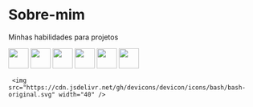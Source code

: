 # Sobre-mim
Minhas habilidades para projetos
 
 <img src="https://cdn.jsdelivr.net/gh/devicons/devicon/icons/python/python-original.svg" width="40" />


 <img src="https://cdn.jsdelivr.net/gh/devicons/devicon/icons/github/github-original.svg" width="40" />


<img src="https://img.icons8.com/color/48/microsoft-sql-server.png" width="40"/>

 
 <img src="https://cdn.jsdelivr.net/gh/devicons/devicon/icons/pytorch/pytorch-original.svg" width="40" />

   <!-- Keras -->
  <img src="https://cdn.jsdelivr.net/gh/devicons/devicon/icons/keras/keras-original.svg" width="40" />

   <img src="https://cdn.jsdelivr.net/gh/devicons/devicon/icons/amazonwebservices/amazonwebservices-original.svg" width="40" />

     <img src="https://cdn.jsdelivr.net/gh/devicons/devicon/icons/bash/bash-original.svg" width="40" />
